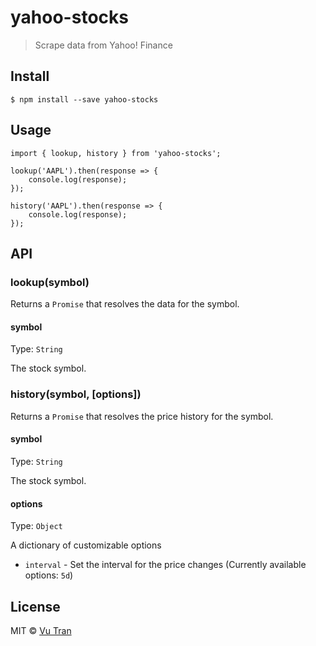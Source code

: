 # yahoo-stocks

> Scrape data from Yahoo! Finance

## Install

```
$ npm install --save yahoo-stocks
```

## Usage

```
import { lookup, history } from 'yahoo-stocks';

lookup('AAPL').then(response => {
    console.log(response);
});

history('AAPL').then(response => {
    console.log(response);
});
```

## API

### lookup(symbol)

Returns a `Promise` that resolves the data for the symbol.

#### symbol

Type: `String`

The stock symbol.

### history(symbol, [options])

Returns a `Promise` that resolves the price history for the symbol.

#### symbol

Type: `String`

The stock symbol.

#### options

Type: `Object`

A dictionary of customizable options

- `interval` - Set the interval for the price changes (Currently available options: `5d`)

## License

MIT © [Vu Tran](https://github.com/vutran/)
